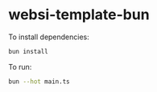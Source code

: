 # websi-template-bun

To install dependencies:

```bash
bun install
```

To run:

```bash
bun --hot main.ts
```

